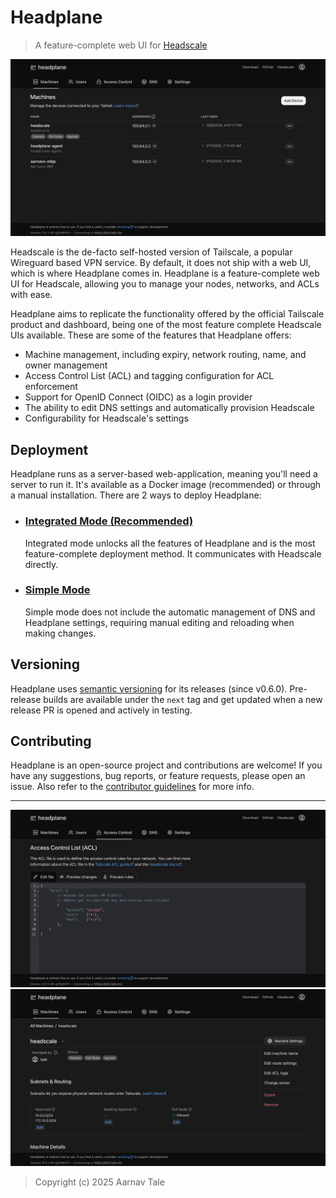 # Headplane
> A feature-complete web UI for [Headscale](https://headscale.net)

<picture>
    <source
        media="(prefers-color-scheme: dark)"
        srcset="./docs/assets/preview-dark.png"
    >
    <source
        media="(prefers-color-scheme: light)"
        srcset="./docs/assets/preview-light.png"
    >
    <img
        alt="Preview"
        src="./docs/assets/preview-dark.png"
    >
</picture>

Headscale is the de-facto self-hosted version of Tailscale, a popular Wireguard
based VPN service. By default, it does not ship with a web UI, which is where
Headplane comes in. Headplane is a feature-complete web UI for Headscale, allowing
you to manage your nodes, networks, and ACLs with ease.

Headplane aims to replicate the functionality offered by the official Tailscale
product and dashboard, being one of the most feature complete Headscale UIs available.
These are some of the features that Headplane offers:

- Machine management, including expiry, network routing, name, and owner management
- Access Control List (ACL) and tagging configuration for ACL enforcement
- Support for OpenID Connect (OIDC) as a login provider
- The ability to edit DNS settings and automatically provision Headscale
- Configurability for Headscale's settings

## Deployment
Headplane runs as a server-based web-application, meaning you'll need a server to run it.
It's available as a Docker image (recommended) or through a manual installation.
There are 2 ways to deploy Headplane:

- ### [Integrated Mode (Recommended)](/docs/Integrated-Mode.md)
  Integrated mode unlocks all the features of Headplane and is the most
  feature-complete deployment method. It communicates with Headscale directly.

- ### [Simple Mode](/docs/Simple-Mode.md)
  Simple mode does not include the automatic management of DNS and Headplane
  settings, requiring manual editing and reloading when making changes.

## Versioning
Headplane uses [semantic versioning](https://semver.org/) for its releases (since v0.6.0).
Pre-release builds are available under the `next` tag and get updated when a new release
PR is opened and actively in testing.

## Contributing
Headplane is an open-source project and contributions are welcome! If you have
any suggestions, bug reports, or feature requests, please open an issue. Also
refer to the [contributor guidelines](./docs/CONTRIBUTING.md) for more info.

---

<picture>
    <source
        media="(prefers-color-scheme: dark)"
        srcset="./docs/assets/acls-dark.png"
    >
    <source
        media="(prefers-color-scheme: light)"
        srcset="./docs/assets/acls-light.png"
    >
    <img
        alt="ACLs"
        src="./docs/assets/acls-dark.png"
    >
</picture>

<picture>
    <source
        media="(prefers-color-scheme: dark)"
        srcset="./docs/assets/machine-dark.png"
    >
    <source
        media="(prefers-color-scheme: light)"
        srcset="./docs/assets/machine-light.png"
    >
    <img
        alt="Machine Management"
        src="./docs/assets/machine-dark.png"
    >
</picture>

> Copyright (c) 2025 Aarnav Tale
